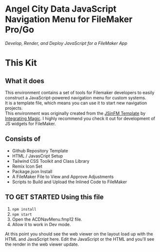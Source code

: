 # Angel City Data JavaScript Navigation Menu for FileMaker Pro/Go

*Develop, Render, and Deploy JavaScript for a FileMaker App*

# This Kit
## What it does
This environment contains a set of tools for Filemaker developers to easily construct a JavaScript-powered navigation menu for custom systems.
<br/>
It is a template file, which means you can use it to start new navigation projects.
<br />
This environment was originally created from the <a target="blank" href="https://github.com/integrating-magic/js-dev-environment">JSinFM Template</a> by <a target="blank" href="https://www.integratingmagic.io/">Integrating Magic</a>. I highly recommend you check it out for development of JS widgets for FileMaker.
## Consists of
- Github Repository Template
- HTML / JavasCript Setup
- Tailwind CSS Toolkit and Class Library
- Remix Icon Set
- Package.json Install
- A FileMaker File to View and Approve Adjustments
- Scripts to Build and Upload the Inlined Code to FileMaker
## TO GET STARTED Using this file
1. `npm install`
2. `npm start`
3. Open the ACDNavMenu.fmp12 file.
4. Allow it to work in Dev mode.

At this point you should see the web viewer on the layout load up with the HTML and JavaScript here. Edit the JavaScript or the HTML and you'll see the render in the web viewer update.
